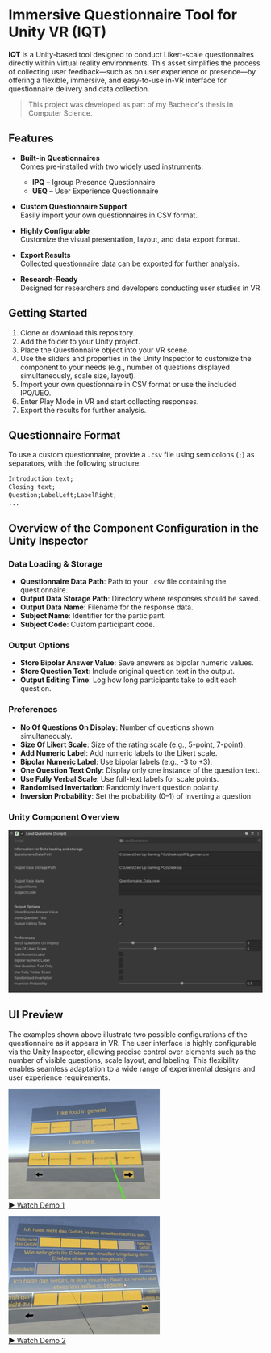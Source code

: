 # Immersive Questionnaire Tool for Unity VR (IQT)

**IQT** is a Unity-based tool designed to conduct Likert-scale questionnaires directly within virtual reality environments. This asset simplifies the process of collecting user feedback—such as on user experience or presence—by offering a flexible, immersive, and easy-to-use in-VR interface for questionnaire delivery and data collection.

> This project was developed as part of my Bachelor's thesis in Computer Science.

## Features

- **Built-in Questionnaires**  
  Comes pre-installed with two widely used instruments:  
  - **IPQ** – Igroup Presence Questionnaire  
  - **UEQ** – User Experience Questionnaire

- **Custom Questionnaire Support**  
  Easily import your own questionnaires in CSV format.

- **Highly Configurable**  
  Customize the visual presentation, layout, and data export format.

- **Export Results**  
  Collected questionnaire data can be exported for further analysis.

- **Research-Ready**  
  Designed for researchers and developers conducting user studies in VR.


## Getting Started


1.	Clone or download this repository.
2.	Add the folder to your Unity project.
3.	Place the Questionnaire object into your VR scene.
4.	Use the sliders and properties in the Unity Inspector to customize the component to your needs
(e.g., number of questions displayed simultaneously, scale size, layout).
5.	Import your own questionnaire in CSV format or use the included IPQ/UEQ.
6.	Enter Play Mode in VR and start collecting responses.
7.	Export the results for further analysis.

## Questionnaire Format

To use a custom questionnaire, provide a `.csv` file using semicolons (`;`) as separators, with the following structure:

```csv
Introduction text;
Closing text;
Question;LabelLeft;LabelRight;
...
```

## Overview of the Component Configuration in the Unity Inspector

### Data Loading & Storage
- **Questionnaire Data Path**: Path to your `.csv` file containing the questionnaire.
- **Output Data Storage Path**: Directory where responses should be saved.
- **Output Data Name**: Filename for the response data.
- **Subject Name**: Identifier for the participant.
- **Subject Code**: Custom participant code.

### Output Options
- **Store Bipolar Answer Value**: Save answers as bipolar numeric values.
- **Store Question Text**: Include original question text in the output.
- **Output Editing Time**: Log how long participants take to edit each question.

### Preferences
- **No Of Questions On Display**: Number of questions shown simultaneously.
- **Size Of Likert Scale**: Size of the rating scale (e.g., 5-point, 7-point).
- **Add Numeric Label**: Add numeric labels to the Likert scale.
- **Bipolar Numeric Label**: Use bipolar labels (e.g., -3 to +3).
- **One Question Text Only**: Display only one instance of the question text.
- **Use Fully Verbal Scale**: Use full-text labels for scale points.
- **Randomised Invertation**: Randomly invert question polarity.
- **Inversion Probability**: Set the probability (0–1) of inverting a question.

### Unity Component Overview
<img src="demo_img/unity_object.png" width="800" alt="Unity Object">

## UI Preview
The examples shown above illustrate two possible configurations of the questionnaire as it appears in VR. The user interface is highly configurable via the Unity Inspector, allowing precise control over elements such as the number of visible questions, scale layout, and labeling. This flexibility enables seamless adaptation to a wide range of experimental designs and user experience requirements.

<p>
  <img src="demo_img/demo_vid_1.png" width="300" alt="Demo 1 Thumbnail"><br>
  <a href="demo_vids/demo_1.mp4">▶️ Watch Demo 1</a>
</p>

<p>
  <img src="demo_img/demo_vid_2.png" width="300" alt="Demo 2 Thumbnail"><br>
  <a href="demo_vids/demo_2.mp4">▶️ Watch Demo 2</a>
</p>
